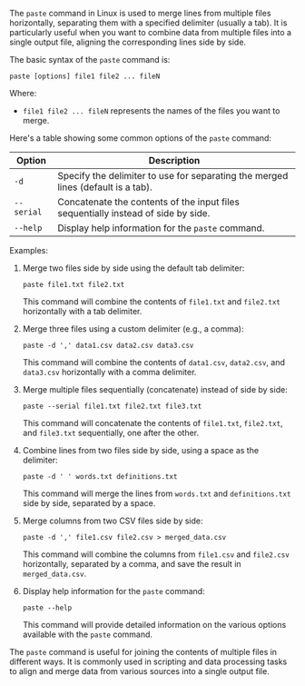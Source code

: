 The `paste` command in Linux is used to merge lines from multiple files horizontally, separating them with a specified delimiter (usually a tab). It is particularly useful when you want to combine data from multiple files into a single output file, aligning the corresponding lines side by side.

The basic syntax of the `paste` command is:

```
paste [options] file1 file2 ... fileN
```

Where:
- `file1 file2 ... fileN` represents the names of the files you want to merge.

Here's a table showing some common options of the `paste` command:

| Option       | Description                                                                                      |
|--------------|--------------------------------------------------------------------------------------------------|
| `-d`         | Specify the delimiter to use for separating the merged lines (default is a tab).                 |
| `--serial`   | Concatenate the contents of the input files sequentially instead of side by side.               |
| `--help`     | Display help information for the `paste` command.                                               |

Examples:

1. Merge two files side by side using the default tab delimiter:
   ```
   paste file1.txt file2.txt
   ```
   This command will combine the contents of `file1.txt` and `file2.txt` horizontally with a tab delimiter.

2. Merge three files using a custom delimiter (e.g., a comma):
   ```
   paste -d ',' data1.csv data2.csv data3.csv
   ```
   This command will combine the contents of `data1.csv`, `data2.csv`, and `data3.csv` horizontally with a comma delimiter.

3. Merge multiple files sequentially (concatenate) instead of side by side:
   ```
   paste --serial file1.txt file2.txt file3.txt
   ```
   This command will concatenate the contents of `file1.txt`, `file2.txt`, and `file3.txt` sequentially, one after the other.

4. Combine lines from two files side by side, using a space as the delimiter:
   ```
   paste -d ' ' words.txt definitions.txt
   ```
   This command will merge the lines from `words.txt` and `definitions.txt` side by side, separated by a space.

5. Merge columns from two CSV files side by side:
   ```
   paste -d ',' file1.csv file2.csv > merged_data.csv
   ```
   This command will combine the columns from `file1.csv` and `file2.csv` horizontally, separated by a comma, and save the result in `merged_data.csv`.

6. Display help information for the `paste` command:
   ```
   paste --help
   ```
   This command will provide detailed information on the various options available with the `paste` command.

The `paste` command is useful for joining the contents of multiple files in different ways. It is commonly used in scripting and data processing tasks to align and merge data from various sources into a single output file.
